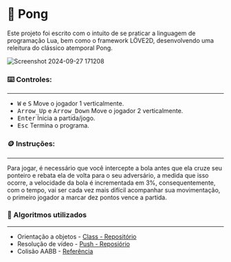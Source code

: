 # 🏓 Pong

Este projeto foi escrito com o intuito de se praticar a linguagem de programação Lua, bem como o framework LÖVE2D, desenvolvendo uma releitura do clássico atemporal Pong.

![Screenshot 2024-09-27 171208](https://github.com/user-attachments/assets/8f4e9b62-db8e-45eb-b13d-8b39c0d73d4e)

### ⌨️ Controles:

---

- <kbd>W</kbd> e <kbd>S</kbd> Move o jogador 1 verticalmente.
- <kbd>Arrow_Up</kbd> e <kbd>Arrow_Down</kbd> Move o jogador 2 verticalmente.
- <kbd>Enter</kbd> Inicia a partida/jogo.
- <kbd>Esc</kbd> Termina o programa.

### 🪙 Instruções:

---

Para jogar, é necessário que você intercepte a bola antes que ela cruze seu ponteiro e rebata ela de volta para o seu adversário, a medida que isso ocorre, a velocidade da bola é incrementada em 3%, consequentemente, com o tempo, vai ser cada vez mais difícil acompanhar sua movimentação, o primeiro jogador a marcar dez pontos vence a partida.

### 📔 Algoritmos utilizados

---

- Orientação a objetos - [Class - Repositório](https://github.com/vrld/hump)
- Resolução de vídeo - [Push - Reposiório](https://github.com/Ulydev/push)
- Colisão AABB - [Referência](https://www.youtube.com/watch?v=GfwpRU0cT10)
